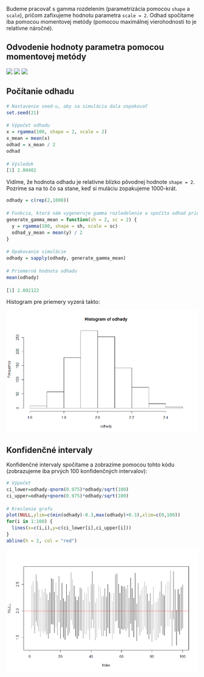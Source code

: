 Budeme pracovať s gamma rozdelením (parametrizácia pomocou `shape` a `scale`), pričom zafixujeme hodnotu parametra `scale = 2`. Odhad spočítame iba pomocou momentovej metódy (pomocou maximálnej vierohodnosti to je relatívne náročné).

## Odvodenie hodnoty parametra pomocou momentovej metódy

<img src="https://render.githubusercontent.com/render/math?math=E[X]=\overline{X_i}=k\theta">

<img src="https://render.githubusercontent.com/render/math?math=\overline{X_i}=k\times2">

<img src="https://render.githubusercontent.com/render/math?math=k=\frac{\overline{X_i}}{2}">

## Počítanie odhadu

```r
# Nastavenie seed-u, aby sa simulácia dala zopakovať
set.seed(21)

# Výpočet odhadu
x = rgamma(100, shape = 2, scale = 2)
x_mean = mean(x)
odhad = x_mean / 2
odhad

# Výsledok
[1] 2.00402
```

Vidíme, že hodnota odhadu je relatívne blízko pôvodnej hodnote `shape = 2`. Pozrime sa na to čo sa stane, keď si muláciu zopakujeme 1000-krát.

```r
odhady = c(rep(2,1000))

# Funkcia, ktorá nám vygeneruje gamma rozledelenie a spočíta odhad priemeru
generate_gamma_mean = function(sh = 2, sc = 2) {
  y = rgamma(100, shape = sh, scale = sc)
  odhad_y_mean = mean(y) / 2
}

# Opakovanie simulácie
odhady = sapply(odhady, generate_gamma_mean)

# Priemerná hodnota odhadu
mean(odhady)

[1] 2.002122
```

Histogram pre priemery vyzerá takto:

![HistMeans](Pictures/E02P01.png)

## Konfidenčné intervaly

Konfidenčné intervaly spočítame a zobrazíme pomocou tohto kódu (zobrazujeme iba prvých 100 konfidenčných intervalov):

```r
# Výpočet
ci_lower=odhady-qnorm(0.975)*odhady/sqrt(100)
ci_upper=odhady+qnorm(0.975)*odhady/sqrt(100)

# Kreslenie grafu
plot(NULL,ylim=c(min(odhady)-0.3,max(odhady)+0.3),xlim=c(0,100))
for(i in 1:100) {
  lines(x=c(i,i),y=c(ci_lower[i],ci_upper[i]))
}
abline(h = 2, col = "red")
```

![ConfInts](Pictures/E02P02.png)
